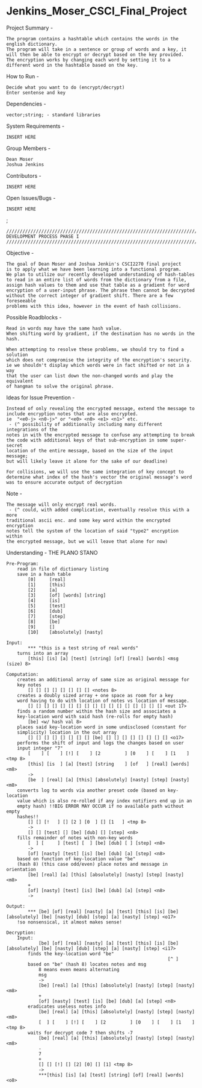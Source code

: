 # Jenkins_Moser_CSCI_Final_Project

Project Summary -

    The program contains a hashtable which contains the words in the english dictionary.
    The program will take in a sentence or group of words and a key, it will then be able to encrypt or decrypt based on the key provided.
    The encryption works by changing each word by setting it to a different word in the hashtable based on the key.

How to Run -

    Decide what you want to do (encrypt/decrypt)
    Enter sentense and key

Dependencies -

    vector;string; - standard libraries

System Requirements -

    INSERT HERE

Group Members -

    Dean Moser
    Joshua Jenkins

Contributors -

    INSERT HERE

Open Issues/Bugs -

    INSERT HERE

;

    //////////////////////////////////////////////////////////////////////////////
    DEVELOPMENT PROCESS PHASE I
    //////////////////////////////////////////////////////////////////////////////

Objective -

    The goal of Dean Moser and Joshua Jenkin's CSCI2270 final project
    is to apply what we have been learning into a functional program.
    We plan to utilize our recently developed understanding of hash-tables
    to read in an entire list of words from the dictionary from a file,
    assign hash values to them and use that table as a gradient for word
    encryption of a user-input phrase. The phrase then cannot be decrypted
    without the correct integer of gradient shift. There are a few foreseeable
    problems with this idea, however in the event of hash collisions.

Possible Roadblocks -

    Read in words may have the same hash value.
    When shifting word by gradient, if the destination has no words in the hash.

    When attempting to resolve these problems, we should try to find a solution
    which does not compromise the integrity of the encryption's security.
    ie we shouldn't display which words were in fact shifted or not in a way
    that the user can list down the non-changed words and play the equivalent
    of hangman to solve the original phrase.

Ideas for Issue Prevention -

    Instead of only revealing the encrypted message, extend the message to
    include encryption notes that are also encrypted.
    ie  "<e0-j> <n0-j>" or "<e0> <n0> <e1> <n1>" etc.
     - (^ possibility of additionally including many different integrations of the
    notes in with the encrypted message to confuse any attempting to break
    the code with additional keys of that sub-encryption in some super-secret
    location of the entire message, based on the size of the input message;
    but will likely leave it alone for the sake of our deadline)

    For collisions, we will use the same integration of key concept to
    determine what index of the hash's vector the original message's word
    was to ensure accurate output of decryption

Note -

    The message will only encrypt real words.
     - (^ could, with added complication, eventually resolve this with a more
    traditional ascii enc. and some key word within the encrypted encryption
    notes tell the system of the location of said "type2" encryption within
    the encrypted message, but we will leave that alone for now)

Understanding - THE PLANO STANO

    Pre-Program:
        read in file of dictionary listing
        save in a hash table
            [0]     [real]
            [1]     [this]
            [2]     [a]
            [3]     [of] [words] [string]
            [4]     [is]
            [5]     [test]
            [6]     [dub]
            [7]     [step]
            [8]     [be]
            [9]     []
            [10]    [absolutely] [nasty]

    Input:
            *** "this is a test string of real words"
        turns into an array
            [this] [is] [a] [test] [string] [of] [real] [words] <msg (size) 8>

    Computation:
        creates an additional array of same size as original message for
        key notes
            [] [] [] [] [] [] [] [] <notes 8>
        creates a doubly sized array + one space as room for a key
        word having to do with location of notes vs location of message.
            [] [] [] [] [] [] [] [] [] [] [] [] [] [] [] [] [] <out 17>
        finds a random number within the hash size and associates a
        key-location word with said hash (re-rolls for empty hash)
            [be] <w/ hash val 8>
        places said key-location word in some undisclosed (constant for
        simplicity) location in the out array
            [] [] [] [] [] [] [] [] [be] [] [] [] [] [] [] [] [] <o17>
        performs the shift of input and logs the changes based on user
        input integer "7"
            [    ] [    ] [!] [    ] [2         ] [0    ] [    ] [1    ] <tmp 8>
            [this] [is  ] [a] [test] [string    ] [of   ] [real] [words] <m8>
            ->
            [be  ] [real] [a] [this] [absolutely] [nasty] [step] [nasty] <m8>
        converts log to words via another preset code (based on key-location
        value which is also re-rolled if any index notifiers end up in an
        empty hash) !!BIG ERROR MAY OCCUR if no available path without empty
        hashes!!
            [] [] [!   ] [] [2 ] [0  ] [] [1   ] <tmp 8>
            ->
            [] [] [test] [] [be] [dub] [] [step] <n8>
        fills remainder of notes with non-key words
            [  ] [     ] [test] [  ] [be] [dub] [ ] [step] <n8>
            ->
            [of] [nasty] [test] [is] [be] [dub] [a] [step] <n8>
        based on function of key-location value "be"
        (hash 8) (this case odd/even) place notes and message in orientation
            [be] [real] [a] [this] [absolutely] [nasty] [step] [nasty] <m8>
            +
            [of] [nasty] [test] [is] [be] [dub] [a] [step] <n8>
            ->

    Output:
            *** [be] [of] [real] [nasty] [a] [test] [this] [is] [be] [absolutely] [be] [nasty] [dub] [step] [a] [nasty] [step] <o17>
        !so nonsensical, it almost makes sense!

    Decryption:
        Input:
                [be] [of] [real] [nasty] [a] [test] [this] [is] [be] [absolutely] [be] [nasty] [dub] [step] [a] [nasty] [step] <i17>
            finds the key-location word "be"
                                                                [^ ]
            based on "be" (hash 8) locates notes and msg
                8 means even means alternating
                msg
                ->
                [be] [real] [a] [this] [absolutely] [nasty] [step] [nasty] <m8>
                +
                [of] [nasty] [test] [is] [be] [dub] [a] [step] <n8>
            eradicates useless notes info
                [be] [real] [a] [this] [absolutely] [nasty] [step] [nasty] <m8>
                [  ] [    ] [!] [    ] [2         ] [0    ] [    ] [1    ] <tmp 8>
            waits for decrypt code 7 then shifts -7
                [be] [real] [a] [this] [absolutely] [nasty] [step] [nasty] <m8>
                -
                7
                +
                [] [] [!] [] [2] [0] [] [1] <tmp 8>
                ->
                ***[this] [is] [a] [test] [string] [of] [real] [words] <o8>
